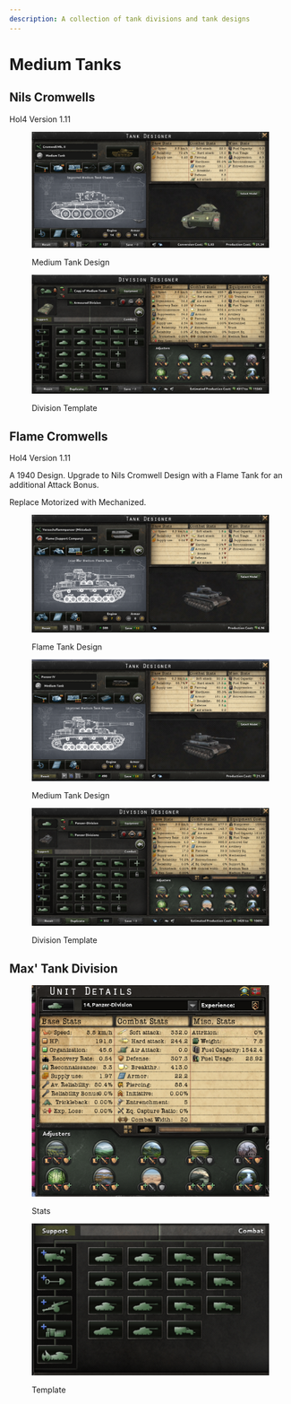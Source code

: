 ```yaml
---
description: A collection of tank divisions and tank designs
---
```


# Medium Tanks

## Nils Cromwells

HoI4 Version 1.11

<figure><img src="../.gitbook/assets/med-nils_cromwell-tank.png" alt=""><figcaption><p>Medium Tank Design</p></figcaption></figure>

<figure><img src="../.gitbook/assets/med-nils_cromwell-template.png" alt=""><figcaption><p>Division Template</p></figcaption></figure>

## Flame Cromwells

HoI4 Version 1.11

A 1940 Design. Upgrade to Nils Cromwell Design with a Flame Tank for an additional Attack Bonus.

Replace Motorized with Mechanized.

<figure><img src="../.gitbook/assets/med-flame_cromwell-flame.png" alt=""><figcaption><p>Flame Tank Design</p></figcaption></figure>

<figure><img src="../.gitbook/assets/med-flame_cromwell-tank.png" alt=""><figcaption><p>Medium Tank Design</p></figcaption></figure>

<figure><img src="../.gitbook/assets/med-flame_cromwell-template.png" alt=""><figcaption><p>Division Template</p></figcaption></figure>

## Max' Tank Division

<figure><img src="../.gitbook/assets/med-max-stats.png" alt=""><figcaption><p>Stats</p></figcaption></figure>

<figure><img src="../.gitbook/assets/med-max-template.png" alt=""><figcaption><p>Template</p></figcaption></figure>
